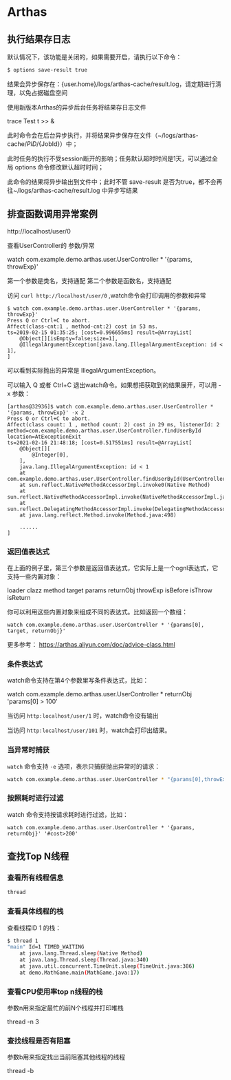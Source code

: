 # Arthas

## 执行结果存日志

默认情况下，该功能是关闭的，如果需要开启，请执行以下命令：

```bash
$ options save-result true
```

结果会异步保存在：{user.home}/logs/arthas-cache/result.log，请定期进行清理，以免占据磁盘空间

使用新版本Arthas的异步后台任务将结果存日志文件

trace Test t >>  &

此时命令会在后台异步执行，并将结果异步保存在文件（~/logs/arthas-cache/${PID}/${JobId}）中；

此时任务的执行不受session断开的影响；任务默认超时时间是1天，可以通过全局 options 命令修改默认超时时间；

此命令的结果将异步输出到文件中；此时不管 save-result 是否为true，都不会再往~/logs/arthas-cache/result.log 中异步写结果

## 排查函数调用异常案例

http://localhost/user/0

查看UserController的 参数/异常

watch com.example.demo.arthas.user.UserController * '{params, throwExp}'

第一个参数是类名，支持通配
第二个参数是函数名，支持通配

访问 `curl http://localhost/user/0` ,watch命令会打印调用的参数和异常

```language
$ watch com.example.demo.arthas.user.UserController * '{params, throwExp}'
Press Q or Ctrl+C to abort.
Affect(class-cnt:1 , method-cnt:2) cost in 53 ms.
ts=2019-02-15 01:35:25; [cost=0.996655ms] result=@ArrayList[
    @Object[][isEmpty=false;size=1],
    @IllegalArgumentException[java.lang.IllegalArgumentException: id < 1],
]
```

可以看到实际抛出的异常是 IllegalArgumentException。

可以输入 Q 或者 Ctrl+C 退出watch命令。如果想把获取到的结果展开，可以用 -x 参数：

```langauge
[arthas@32936]$ watch com.example.demo.arthas.user.UserController * '{params, throwExp}' -x 2
Press Q or Ctrl+C to abort.
Affect(class count: 1 , method count: 2) cost in 29 ms, listenerId: 2
method=com.example.demo.arthas.user.UserController.findUserById location=AtExceptionExit
ts=2021-02-16 21:48:18; [cost=0.517551ms] result=@ArrayList[
    @Object[][
        @Integer[0],
    ],
    java.lang.IllegalArgumentException: id < 1
	at com.example.demo.arthas.user.UserController.findUserById(UserController.java:19)
	at sun.reflect.NativeMethodAccessorImpl.invoke0(Native Method)
	at sun.reflect.NativeMethodAccessorImpl.invoke(NativeMethodAccessorImpl.java:62)
	at sun.reflect.DelegatingMethodAccessorImpl.invoke(DelegatingMethodAccessorImpl.java:43)
	at java.lang.reflect.Method.invoke(Method.java:498)

    ......
]
```

### 返回值表达式

在上面的例子里，第三个参数是返回值表达式，它实际上是一个ognl表达式，它支持一些内置对象：

loader
clazz
method
target
params
returnObj
throwExp
isBefore
isThrow
isReturn

你可以利用这些内置对象来组成不同的表达式。比如返回一个数组：

```language
watch com.example.demo.arthas.user.UserController * '{params[0], target, returnObj}'
```

更多参考： <https://arthas.aliyun.com/doc/advice-class.html>

### 条件表达式

watch命令支持在第4个参数里写条件表达式，比如：

watch com.example.demo.arthas.user.UserController * returnObj 'params[0] > 100'

当访问 `http:localhost/user/1` 时，watch命令没有输出

当访问 `http:localhost/user/101` 时，watch会打印出结果。

### 当异常时捕获

`watch` 命令支持 `-e` 选项，表示只捕获抛出异常时的请求：

```bash
watch com.example.demo.arthas.user.UserController * "{params[0],throwExp}" -e
```

### 按照耗时进行过滤

watch 命令支持按请求耗时进行过滤，比如：

```langauge
watch com.example.demo.arthas.user.UserController * '{params, returnObj}' '#cost>200'
```

## 查找Top N线程

### 查看所有线程信息

```bash
thread
```

### 查看具体线程的栈

查看线程ID 1 的栈：

```bash
$ thread 1
"main" Id=1 TIMED_WAITING
    at java.lang.Thread.sleep(Native Method)
    at java.lang.Thread.sleep(Thread.java:340)
    at java.util.concurrent.TimeUnit.sleep(TimeUnit.java:386)
    at demo.MathGame.main(MathGame.java:17)
```

### 查看CPU使用率top n线程的栈

参数n用来指定最忙的前N个线程并打印堆栈

thread -n 3

### 查找线程是否有阻塞

参数b用来指定找出当前阻塞其他线程的线程

thread -b

